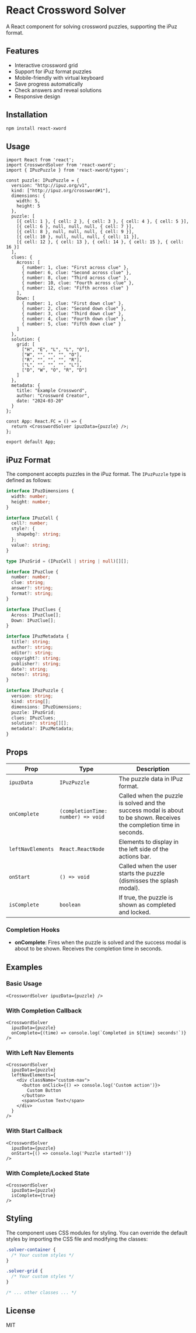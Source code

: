 # React Crossword Solver

A React component for solving crossword puzzles, supporting the iPuz format.

## Features

- Interactive crossword grid
- Support for iPuz format puzzles
- Mobile-friendly with virtual keyboard
- Save progress automatically
- Check answers and reveal solutions
- Responsive design

## Installation

```bash
npm install react-xword
```

## Usage

```tsx
import React from 'react';
import CrosswordSolver from 'react-xword';
import { IPuzPuzzle } from 'react-xword/types';

const puzzle: IPuzPuzzle = {
  version: "http://ipuz.org/v1",
  kind: ["http://ipuz.org/crossword#1"],
  dimensions: {
    width: 5,
    height: 5
  },
  puzzle: [
    [{ cell: 1 }, { cell: 2 }, { cell: 3 }, { cell: 4 }, { cell: 5 }],
    [{ cell: 6 }, null, null, null, { cell: 7 }],
    [{ cell: 8 }, null, null, null, { cell: 9 }],
    [{ cell: 10 }, null, null, null, { cell: 11 }],
    [{ cell: 12 }, { cell: 13 }, { cell: 14 }, { cell: 15 }, { cell: 16 }]
  ],
  clues: {
    Across: [
      { number: 1, clue: "First across clue" },
      { number: 6, clue: "Second across clue" },
      { number: 8, clue: "Third across clue" },
      { number: 10, clue: "Fourth across clue" },
      { number: 12, clue: "Fifth across clue" }
    ],
    Down: [
      { number: 1, clue: "First down clue" },
      { number: 2, clue: "Second down clue" },
      { number: 3, clue: "Third down clue" },
      { number: 4, clue: "Fourth down clue" },
      { number: 5, clue: "Fifth down clue" }
    ]
  },
  solution: {
    grid: [
      ["H", "E", "L", "L", "O"],
      ["W", "", "", "", "O"],
      ["R", "", "", "", "R"],
      ["L", "", "", "", "L"],
      ["D", "W", "O", "R", "D"]
    ]
  },
  metadata: {
    title: "Example Crossword",
    author: "Crossword Creator",
    date: "2024-03-20"
  }
};

const App: React.FC = () => {
  return <CrosswordSolver ipuzData={puzzle} />;
};

export default App;
```

## iPuz Format

The component accepts puzzles in the iPuz format. The `IPuzPuzzle` type is defined as follows:

```typescript
interface IPuzDimensions {
  width: number;
  height: number;
}

interface IPuzCell {
  cell?: number;
  style?: {
    shapebg?: string;
  };
  value?: string;
}

type IPuzGrid = (IPuzCell | string | null)[][];

interface IPuzClue {
  number: number;
  clue: string;
  answer?: string;
  format?: string;
}

interface IPuzClues {
  Across: IPuzClue[];
  Down: IPuzClue[];
}

interface IPuzMetadata {
  title?: string;
  author?: string;
  editor?: string;
  copyright?: string;
  publisher?: string;
  date?: string;
  notes?: string;
}

interface IPuzPuzzle {
  version: string;
  kind: string[];
  dimensions: IPuzDimensions;
  puzzle: IPuzGrid;
  clues: IPuzClues;
  solution?: string[][];
  metadata?: IPuzMetadata;
}
```

## Props

| Prop              | Type                                | Description |
|-------------------|-------------------------------------|-------------|
| `ipuzData`        | `IPuzPuzzle`                        | The puzzle data in IPuz format. |
| `onComplete`      | `(completionTime: number) => void`  | Called when the puzzle is solved and the success modal is about to be shown. Receives the completion time in seconds. |
| `leftNavElements` | `React.ReactNode`                   | Elements to display in the left side of the actions bar. |
| `onStart`         | `() => void`                        | Called when the user starts the puzzle (dismisses the splash modal). |
| `isComplete`      | `boolean`                           | If true, the puzzle is shown as completed and locked. |

### Completion Hooks

- **onComplete**: Fires when the puzzle is solved and the success modal is about to be shown. Receives the completion time in seconds.

## Examples

### Basic Usage
```tsx
<CrosswordSolver ipuzData={puzzle} />
```

### With Completion Callback
```tsx
<CrosswordSolver 
  ipuzData={puzzle} 
  onComplete={(time) => console.log(`Completed in ${time} seconds!`)}
/>
```

### With Left Nav Elements
```tsx
<CrosswordSolver 
  ipuzData={puzzle}
  leftNavElements={
    <div className="custom-nav">
      <button onClick={() => console.log('Custom action')}>
        Custom Button
      </button>
      <span>Custom Text</span>
    </div>
  }
/>
```

### With Start Callback
```tsx
<CrosswordSolver 
  ipuzData={puzzle}
  onStart={() => console.log('Puzzle started!')}
/>
```

### With Complete/Locked State
```tsx
<CrosswordSolver 
  ipuzData={puzzle}
  isComplete={true}
/>
```

## Styling

The component uses CSS modules for styling. You can override the default styles by importing the CSS file and modifying the classes:

```css
.solver-container {
  /* Your custom styles */
}

.solver-grid {
  /* Your custom styles */
}

/* ... other classes ... */
```

## License

MIT